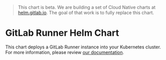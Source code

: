 > This chart is beta. We are building a set of Cloud Native
charts at [helm.gitlab.io](https://gitlab.com/charts/gitlab). The goal of that work
is to fully replace this chart.

# GitLab Runner Helm Chart

This chart deploys a GitLab Runner instance into your Kubernetes cluster. For more information, please review [our documentation](http://docs.gitlab.com/ee/install/kubernetes/gitlab_runner_chart.html).
